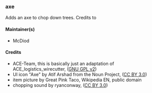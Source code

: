 ### axe
Adds an axe to chop down trees. Credits to

#### Maintainer(s)
* McDiod

#### Credits
* ACE-Team, this is basically just an adaptation of ACE_logistics_wirecutter, ([GNU GPL v2](https://github.com/acemod/ACE3/blob/master/LICENSE))
* UI icon "Axe" by Atif Arshad from the Noun Project, ([CC BY 3.0](https://creativecommons.org/licenses/by/3.0/legalcode))
* item picture by Great Pink Taco, Wikipedia EN, public domain
* chopping sound by ryanconway, ([CC BY 3.0](https://creativecommons.org/licenses/by/3.0/legalcode))
